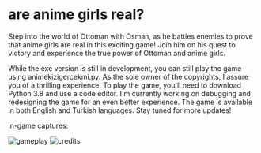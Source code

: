 # are anime girls real?

Step into the world of Ottoman with Osman, as he battles enemies to prove that anime girls are real in this exciting game! Join him on his quest to victory and experience the true power of Ottoman and anime girls.

While the exe version is still in development, you can still play the game using animekizigercekmi.py. As the sole owner of the copyrights, I assure you of a thrilling experience. To play the game, you'll need to download Python 3.8 and use a code editor. I'm currently working on debugging and redesigning the game for an even better experience. The game is available in both English and Turkish languages. Stay tuned for more updates!

in-game captures:

![gameplay](https://user-images.githubusercontent.com/76250002/220475197-70de4c0f-3b1a-4c4b-9e95-c5d3b9608426.png)
![credits](https://user-images.githubusercontent.com/76250002/220475208-64a7e9cc-0a2a-4244-9494-132e3a069b6f.png)
